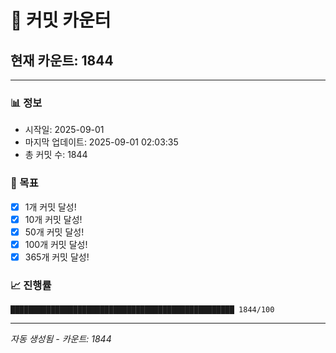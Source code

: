 # 🔢 커밋 카운터

## 현재 카운트: 1844

---

### 📊 정보
- 시작일: 2025-09-01
- 마지막 업데이트: 2025-09-01 02:03:35
- 총 커밋 수: 1844

### 🎯 목표
- [x] 1개 커밋 달성!
- [x] 10개 커밋 달성!
- [x] 50개 커밋 달성!
- [x] 100개 커밋 달성!
- [x] 365개 커밋 달성!

### 📈 진행률
```
██████████████████████████████████████████████████ 1844/100
```

---
*자동 생성됨 - 카운트: 1844*
